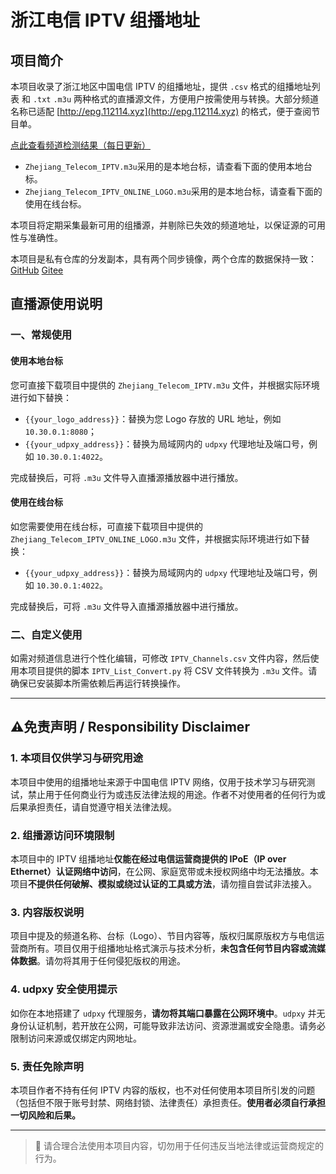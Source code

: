 # 浙江电信 IPTV 组播地址

## 项目简介

本项目收录了浙江地区中国电信 IPTV 的组播地址，提供 `.csv` 格式的组播地址列表 和 `.txt` `.m3u` 两种格式的直播源文件，方便用户按需使用与转换。大部分频道名称已适配 [http://epg.112114.xyz](http://epg.112114.xyz) 的格式，便于查阅节目单。

[点此查看频道检测结果（每日更新）](https://epg.816.ink/report.html)

- `Zhejiang_Telecom_IPTV.m3u`采用的是本地台标，请查看下面的使用本地台标。
- `Zhejiang_Telecom_IPTV_ONLINE_LOGO.m3u`采用的是本地台标，请查看下面的使用在线台标。

本项目将定期采集最新可用的组播源，并剔除已失效的频道地址，以保证源的可用性与准确性。

本项目是私有仓库的分发副本，具有两个同步镜像，两个仓库的数据保持一致：[GitHub](https://github.com/FHZDCJ/Zhejiang_Telecom_IPTV) [Gitee](https://gitee.com/FHZDCJ/Zhejiang_Telecom_IPTV)

## 直播源使用说明

### 一、常规使用
#### 使用本地台标
您可直接下载项目中提供的 `Zhejiang_Telecom_IPTV.m3u` 文件，并根据实际环境进行如下替换：

- `{{your_logo_address}}`：替换为您 Logo 存放的 URL 地址，例如 `10.30.0.1:8080`；
- `{{your_udpxy_address}}`：替换为局域网内的 `udpxy` 代理地址及端口号，例如 `10.30.0.1:4022`。

完成替换后，可将 `.m3u` 文件导入直播源播放器中进行播放。

#### 使用在线台标
如您需要使用在线台标，可直接下载项目中提供的 `Zhejiang_Telecom_IPTV_ONLINE_LOGO.m3u` 文件，并根据实际环境进行如下替换：

- `{{your_udpxy_address}}`：替换为局域网内的 `udpxy` 代理地址及端口号，例如 `10.30.0.1:4022`。

完成替换后，可将 `.m3u` 文件导入直播源播放器中进行播放。

### 二、自定义使用

如需对频道信息进行个性化编辑，可修改 `IPTV_Channels.csv` 文件内容，然后使用本项目提供的脚本 `IPTV_List_Convert.py` 将 CSV 文件转换为 `.m3u` 文件。请确保已安装脚本所需依赖后再运行转换操作。

---
## ⚠️免责声明 / Responsibility Disclaimer

### 1. 本项目仅供学习与研究用途  
本项目中使用的组播地址来源于中国电信 IPTV 网络，仅用于技术学习与研究测试，禁止用于任何商业行为或违反法律法规的用途。作者不对使用者的任何行为或后果承担责任，请自觉遵守相关法律法规。

### 2. 组播源访问环境限制  
本项目中的 IPTV 组播地址**仅能在经过电信运营商提供的 IPoE（IP over Ethernet）认证网络中访问**，在公网、家庭宽带或未授权网络中均无法播放。本项目**不提供任何破解、模拟或绕过认证的工具或方法**，请勿擅自尝试非法接入。

### 3. 内容版权说明  
项目中提及的频道名称、台标（Logo）、节目内容等，版权归属原版权方与电信运营商所有。项目仅用于组播地址格式演示与技术分析，**未包含任何节目内容或流媒体数据**。请勿将其用于任何侵犯版权的用途。

### 4. udpxy 安全使用提示  
如你在本地搭建了 `udpxy` 代理服务，**请勿将其端口暴露在公网环境中**。`udpxy` 并无身份认证机制，若开放在公网，可能导致非法访问、资源泄漏或安全隐患。请务必限制访问来源或仅绑定内网地址。

### 5. 责任免除声明  
本项目作者不持有任何 IPTV 内容的版权，也不对任何使用本项目所引发的问题（包括但不限于账号封禁、网络封锁、法律责任）承担责任。**使用者必须自行承担一切风险和后果。**

---

> 📌 请合理合法使用本项目内容，切勿用于任何违反当地法律或运营商规定的行为。
